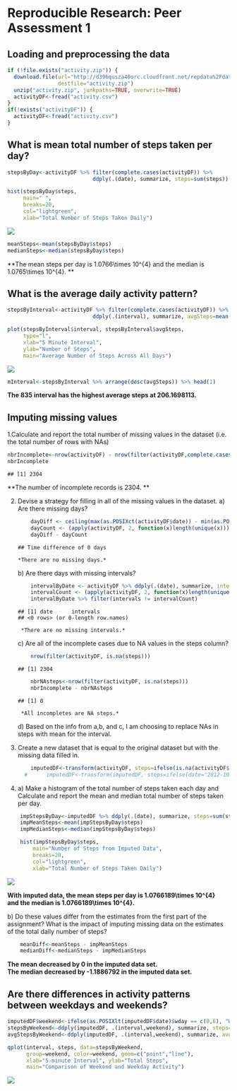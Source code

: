 # Reproducible Research: Peer Assessment 1


## Loading and preprocessing the data

```r
if (!file.exists("activity.zip")) {
  download.file(url="http://d396qusza40orc.cloudfront.net/repdata%2Fdata%2Factivity.zip", 
                destfile="activity.zip")
  unzip("activity.zip", junkpaths=TRUE, overwrite=TRUE)
  activityDF<-fread("activity.csv")
}
if(!exists("activityDF")) {
  activityDF<-fread("activity.csv")
}
```

## What is mean total number of steps taken per day?

```r
stepsByDay<-activityDF %>% filter(complete.cases(activityDF)) %>%
                           ddply(.(date), summarize, steps=sum(steps))
```


```r
hist(stepsByDay$steps, 
     main=" ",
     breaks=20,
     col="lightgreen",
     xlab="Total Number of Steps Taken Daily")
```

![](Steps_files/figure-html/hist_steps_per_day-1.png) 


```r
meanSteps<-mean(stepsByDay$steps)
medianSteps<-median(stepsByDay$steps)
```

**The mean steps per day is 1.0766\times 10^{4} and the median is 1.0765\times 10^{4}. **  


## What is the average daily activity pattern?

```r
stepsByInterval<-activityDF %>% filter(complete.cases(activityDF)) %>%
                           ddply(.(interval), summarize, avgSteps=mean(steps))
```


```r
plot(stepsByInterval$interval, stepsByInterval$avgSteps, 
     type="l",
     xlab="5 Minute Interval",
     ylab="Number of Steps",
     main="Average Number of Steps Across All Days")
```

![](Steps_files/figure-html/plot_steps_by_interval-1.png) 


```r
mInterval<-stepsByInterval %>% arrange(desc(avgSteps)) %>% head(1)
```
**The 835 interval has the highest average steps at 206.1698113.**

## Imputing missing values
1.Calculate and report the total number of missing values in the dataset (i.e. the total number of rows with NAs)

```r
nbrIncomplete<-nrow(activityDF) - nrow(filter(activityDF,complete.cases(activityDF)))
nbrIncomplete
```

```
## [1] 2304
```
**The number of incomplete records is 2304. **

2. Devise a strategy for filling in all of the missing values in the dataset. 
    a) Are there missing days? 
    
    ```r
        dayDiff <- ceiling(max(as.POSIXct(activityDF$date)) - min(as.POSIXct(activityDF$date)))
        dayCount <- (apply(activityDF, 2, function(x)length(unique(x))))[2]
        dayDiff - dayCount
    ```
    
    ```
    ## Time difference of 0 days
    ```
       *There are no missing days.*
    b) Are there days with missing intervals?
    
    ```r
        intervalByDate <- activityDF %>% ddply(.(date), summarize, intervals=length(interval))
        intervalCount <- (apply(activityDF, 2, function(x)length(unique(x))))[3]
        intervalByDate %>% filter(intervals != intervalCount)
    ```
    
    ```
    ## [1] date      intervals
    ## <0 rows> (or 0-length row.names)
    ```
        *There are no missing intervals.*
    c) Are all of the incomplete cases due to NA values in the steps column? 
    
    ```r
        nrow(filter(activityDF, is.na(steps)))
    ```
    
    ```
    ## [1] 2304
    ```
    
    ```r
        nbrNAsteps<-nrow(filter(activityDF, is.na(steps)))
        nbrIncomplete - nbrNAsteps
    ```
    
    ```
    ## [1] 0
    ```
        *All incompletes are NA steps.*
    d) Based on the info from a,b, and c, I am choosing to replace NAs in steps with mean for the
       interval. 
3. Create a new dataset that is equal to the original dataset 
   but with the missing data filled in.
    
    ```r
        imputedDF<-transform(activityDF, steps=ifelse(is.na(activityDF$steps), stepsByInterval$avgSteps[match(activityDF$interval, stepsByInterval$interval)], activityDF$steps))
      #      imputedDF<-transform(imputedDF, steps=ifelse(date="2012-10-01", 0, steps))
    ```
4. a) Make a histogram of the total number of steps taken each day 
   and Calculate and report the mean and median total number of steps taken per day. 
   

```r
    impStepsByDay<-imputedDF %>% ddply(.(date), summarize, steps=sum(steps))
    impMeanSteps<-mean(impStepsByDay$steps)
    impMedianSteps<-median(impStepsByDay$steps)
```
    

```r
    hist(impStepsByDay$steps, 
        main="Number of Steps from Imputed Data",
        breaks=20,
        col="lightgreen",
        xlab="Total Number of Steps Taken Daily")
```

![](Steps_files/figure-html/hist_imputed_steps_per_day-1.png) 

   **With imputed data, the mean steps per day is 1.0766189\times 10^{4}**  
   **and the median is 1.0766189\times 10^{4}.**
   
   b) Do these values differ from the estimates from the first part of the assignment? 
   What is the impact of imputing missing data on the estimates 
   of the total daily number of steps?
   

```r
    meanDiff<-meanSteps - impMeanSteps
    medianDiff<-medianSteps - impMedianSteps
```
   
   **The mean decreased by 0 in the imputed data set.**  
   **The median decreased by -1.1886792 in the imputed data set.**

   
## Are there differences in activity patterns between weekdays and weekends?

```r
imputedDF$weekend<-ifelse(as.POSIXlt(imputedDF$date)$wday == c(0,6), "WEEKEND",  "WEEKDAY")
stepsByWeekend<-ddply(imputedDF, .(interval,weekend), summarize, steps=sum(steps))
avgStepsByWeekend<-ddply(imputedDF, .(interval,weekend), summarize, avgSteps=mean(steps))
```

```r
qplot(interval, steps, data=stepsByWeekend, 
      group=weekend, color=weekend, geom=c("point","line"),
      xlab="5-minute Interval", ylab="Total Steps", 
      main="Comparison of Weekend and Weekday Activity")
```

![](Steps_files/figure-html/unnamed-chunk-4-1.png) 
